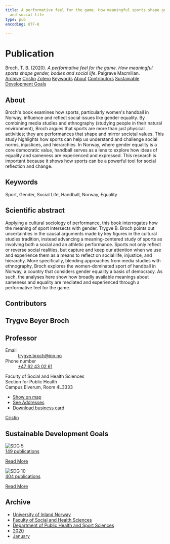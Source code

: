```yaml
---
title: A performative feel for the game. How meaningful sports shape gender, bodies
  and social life
type: pub
encoding: UTF-8

---
```

<h1>Publication</h1>
<article id="csl-bib-container-BUDXSACL" class="csl-bib-container">
  <div class="csl-bib-body"> <div class="csl-entry">Broch, T. B. (2020). <i>A performative feel for the game. How meaningful sports shape gender, bodies and social life</i>. Palgrave Macmillan.</div> </div>
  <div class="csl-bib-buttons">
    <a href="#taxonomy-article-BUDXSACL" alt="archive" class="csl-bib-button">Archive</a>
    <a href="https://app.cristin.no/results/show.jsf?id=1774839" alt="Cristin" class="csl-bib-button">Cristin</a>
    <a href="http://zotero.org/groups/5881554/items/BUDXSACL" alt="Zotero" class="csl-bib-button">Zotero</a>
    <a href="#keywords-article-BUDXSACL" alt="keywords" class="csl-bib-button">Keywords</a>
    <a href="#about-article-BUDXSACL" alt="about_pub" class="csl-bib-button">About</a>
    <a href="#contributors-article-BUDXSACL" alt="contributors" class="csl-bib-button">Contributors</a>
    <a href="#sdg-article-BUDXSACL" alt="sdg" class="csl-bib-button">Sustainable Development Goals</a>
  </div>
  <div id="csl-bib-meta-container-BUDXSACL"></div>
</article>
<div id="csl-bib-meta-BUDXSACL" class="csl-bib-meta">
  <article id="about-article-BUDXSACL" class="about_pub-article">
    <h1>About</h1>
    Broch's book examines how sports, particularly women's handball in Norway, influence and reflect social issues like gender equality. By combining media studies and ethnography (studying people in their natural environment), Broch argues that sports are more than just physical activities; they are performances that shape and mirror societal values. This study highlights how sports can help us understand and challenge social norms, injustices, and hierarchies. In Norway, where gender equality is a core democratic value, handball serves as a lens to explore how ideas of equality and sameness are experienced and expressed. This research is important because it shows how sports can be a powerful tool for social reflection and change.
  </article>
  <article id="keywords-article-BUDXSACL" class="keywords-article">
    <h1>Keywords</h1>
    Sport, Gender, Social Life, Handball, Norway, Equality
  </article>
  <article id="abstract-article-BUDXSACL" class="abstract-article">
    <h1>Scientific abstract</h1>
    Applying a cultural sociology of performance, this book interrogates how the meaning of sport intersects with gender. Trygve B. Broch points out uncertainties in the causal arguments made by key figures in the cultural studies tradition, instead advancing a meaning-centered study of sports as involving both a social and an athletic performance. Sports not only reflect or reverse social realities, but capture and keep our attention when we use and experience them as a means to reflect on social life, injustice, and hierarchy. More specifically, blending approaches from media studies with ethnography, Broch explores the women-dominated sport of handball in Norway, a country that considers gender equality a basis of democracy. As such, the analyses here show how broadly available meanings about sameness and equality are mediated and experienced through a performative feel for the game.
  </article>
  <article id="contributors-article-BUDXSACL" class="contributors-article">
    <h1>Contributors</h1>
    <div class="personas"> <div class="vrtx-hinn-person-card"> <div class="photo"> <i class="lar la-user-circle missing-person"></i> </div> <div class="info"> <hgroup><h1>Trygve Beyer Broch</h1> <h2>Professor</h2> </hgroup><dl> <dt>Email</dt> <dd> <a href="mailto:trygve.broch@inn.no">trygve.broch@inn.no</a> </dd> <dt>Phone number</dt> <dd><a href="tel:+4762430261"> +47 62 43 02 61 </a></dd> </dl> <p> Faculty of Social and Health Sciences<br> Section for Public Health<br> Campus Elverum, Room 4L3333 </p> <ul class="vrtx-hinn-links"> <li><a href="https://www.google.com/maps?q=60.88177,11.53669">Show on map</a></li> <li><a href="https://www.inn.no/english/find-an-employee/trygve-broch.html#vrtx-hinn-addresses">See Addresses</a></li> <li><a href="https://www.inn.no/english/find-an-employee/trygve-broch.html?vrtx=vcf">Download business card</a></li> </ul> </div> </div> <a href="https://app.cristin.no/persons/show.jsf?id=328623" alt="Cristin URL" class="personas-cristin">Cristin</a> </div>
  </article>
  <article id="sdg-article-BUDXSACL" class="sdg-article">
    <h1>Sustainable Development Goals</h1>
    <div class="sdg-container"><div id="sdg5" class="sdg">
        <img src="{{< params subfolder >}}images/sdg/sdg05_en.png" class="image" alt="SDG 5">
        <div class="sdg-overlay">
          <a href="{{< params subfolder >}}en/archive/?sdg=5#archive" class="sdg-publication-count"><span>149</span> publications</a>
          <p><a href="https://sdgs.un.org/goals/goal5" class="sdg-read-more">Read More</a></p>
        </div>
      </div> <div id="sdg10" class="sdg">
        <img src="{{< params subfolder >}}images/sdg/sdg10_en.png" class="image" alt="SDG 10">
        <div class="sdg-overlay">
          <a href="{{< params subfolder >}}en/archive/?sdg=10#archive" class="sdg-publication-count"><span>404</span> publications</a>
          <p><a href="https://sdgs.un.org/goals/goal10" class="sdg-read-more">Read More</a></p>
        </div>
      </div></div>
  </article>
  <article id="taxonomy-article-BUDXSACL" class="taxonomy-article">
    <h1>Archive</h1>
    <ul>
      <li><a href="{{< params subfolder >}}en/archive/?key=3DCRN523">University of Inland Norway</a></li>
      <li><a href="{{< params subfolder >}}en/archive/?key=IDKFS3MX">Faculty of Social and Health Sciences</a></li>
      <li><a href="{{< params subfolder >}}en/archive/?key=FJXE3Z8X">Department of Public Health and Sport Sciences</a></li>
      <li><a href="{{< params subfolder >}}en/archive/?key=6ZJPMG9D">2020</a></li>
      <li><a href="{{< params subfolder >}}en/archive/?key=VMNMBFHC">January</a></li>
    </ul>
  </article>
</div>
